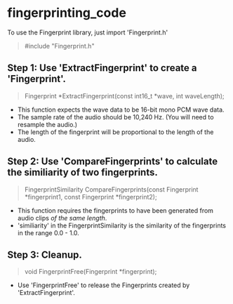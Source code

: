 # fingerprinting_code


To use the Fingerprint library, just import 'Fingerprint.h'

> #include "Fingerprint.h"


## Step 1: Use 'ExtractFingerprint' to create a 'Fingerprint'.

> Fingerprint *ExtractFingerprint(const int16_t *wave, int waveLength);

* This function expects the wave data to be 16-bit mono PCM wave data.
* The sample rate of the audio should be 10,240 Hz. (You will need to resample the audio.)
* The length of the fingerprint will be proportional to the length of the audio.


## Step 2: Use 'CompareFingerprints' to calculate the similiarity of two fingerprints.

> FingerprintSimilarity CompareFingerprints(const Fingerprint *fingerprint1, const Fingerprint *fingerprint2);

* This function requires the fingerprints to have been generated from audio clips *of the same length*.
* 'similiarity' in the FingerprintSimilarity is the similarity of the fingerprints in the range 0.0 - 1.0.


## Step 3: Cleanup.

> void FingerprintFree(Fingerprint *fingerprint);

* Use 'FingerprintFree' to release the Fingerprints created by 'ExtractFingerprint'.
